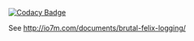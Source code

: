 
[![Codacy Badge](https://api.codacy.com/project/badge/Grade/1c412aced3c64c3ca570f1219ec18180)](https://www.codacy.com/app/github_79/osgilog2?utm_source=github.com&utm_medium=referral&utm_content=io7m/osgilog2&utm_campaign=badger)

See http://io7m.com/documents/brutal-felix-logging/
